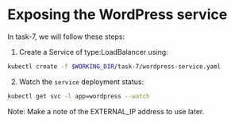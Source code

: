 # Exposing the WordPress service

In task-7, we will follow these steps:

1. Create a Service of type:LoadBalancer using:
```bash
kubectl create -f $WORKING_DIR/task-7/wordpress-service.yaml
```
2. Watch the `service` deployment status:
```bash
kubectl get svc -l app=wordpress --watch
```
Note: Make a note of the EXTERNAL_IP address to use later.
